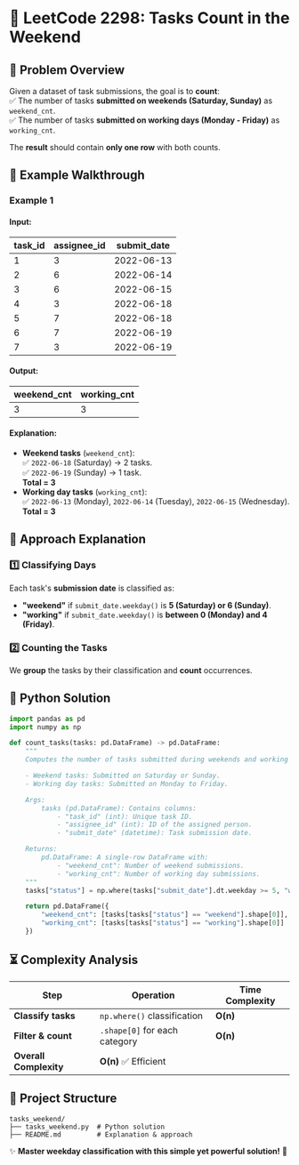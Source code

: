 # 🎯 **LeetCode 2298: Tasks Count in the Weekend**  

## 📌 **Problem Overview**  
Given a dataset of task submissions, the goal is to **count**:  
✅ The number of tasks **submitted on weekends (Saturday, Sunday)** as `weekend_cnt`.  
✅ The number of tasks **submitted on working days (Monday - Friday)** as `working_cnt`.  

The **result** should contain **only one row** with both counts.

## 🎯 **Example Walkthrough**  

### **Example 1**  
#### **Input:**
| task_id | assignee_id | submit_date |
|---------|------------|-------------|
| 1       | 3          | 2022-06-13  |
| 2       | 6          | 2022-06-14  |
| 3       | 6          | 2022-06-15  |
| 4       | 3          | 2022-06-18  |
| 5       | 7          | 2022-06-18  |
| 6       | 7          | 2022-06-19  |
| 7       | 3          | 2022-06-19  |

#### **Output:**
| weekend_cnt | working_cnt |
|-------------|------------|
| 3           | 3          |

#### **Explanation:**
- **Weekend tasks** (`weekend_cnt`):  
  ✅ `2022-06-18` (Saturday) → 2 tasks.  
  ✅ `2022-06-19` (Sunday) → 1 task.  
  **Total = 3**
- **Working day tasks** (`working_cnt`):  
  ✅ `2022-06-13` (Monday), `2022-06-14` (Tuesday), `2022-06-15` (Wednesday).  
  **Total = 3**  

## 🚀 **Approach Explanation**  

### **1️⃣ Classifying Days**
Each task's **submission date** is classified as:  
- **"weekend"** if `submit_date.weekday()` is **5 (Saturday) or 6 (Sunday)**.  
- **"working"** if `submit_date.weekday()` is **between 0 (Monday) and 4 (Friday)**.  

### **2️⃣ Counting the Tasks**
We **group** the tasks by their classification and **count** occurrences.

## 📝 **Python Solution**  
```python
import pandas as pd
import numpy as np

def count_tasks(tasks: pd.DataFrame) -> pd.DataFrame:
    """
    Computes the number of tasks submitted during weekends and working days.

    - Weekend tasks: Submitted on Saturday or Sunday.
    - Working day tasks: Submitted on Monday to Friday.

    Args:
        tasks (pd.DataFrame): Contains columns:
            - "task_id" (int): Unique task ID.
            - "assignee_id" (int): ID of the assigned person.
            - "submit_date" (datetime): Task submission date.

    Returns:
        pd.DataFrame: A single-row DataFrame with:
            - "weekend_cnt": Number of weekend submissions.
            - "working_cnt": Number of working day submissions.
    """
    tasks["status"] = np.where(tasks["submit_date"].dt.weekday >= 5, "weekend", "working")

    return pd.DataFrame({
        "weekend_cnt": [tasks[tasks["status"] == "weekend"].shape[0]],
        "working_cnt": [tasks[tasks["status"] == "working"].shape[0]]
    })
```

## ⏳ **Complexity Analysis**  
| Step | Operation | Time Complexity |
|------|------------|----------------|
| **Classify tasks** | `np.where()` classification | **O(n)** |
| **Filter & count** | `.shape[0]` for each category | **O(n)** |
| **Overall Complexity** | **O(n)** ✅ Efficient |

## 📂 **Project Structure**  
```
tasks_weekend/
├── tasks_weekend.py  # Python solution
├── README.md         # Explanation & approach
```

✨ **Master weekday classification with this simple yet powerful solution!** 🚀